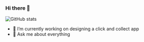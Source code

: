 ### Hi there 👋

![GitHub stats](https://github-readme-stats.vercel.app/api?username=willrte&text_color=FFFFFF&title_color=78f8ff&show_icons=true&bg_color=DEG,1e1d57,8d0194&border_radius=10px)

- 🔭 I’m currently working on designing a click and collect app
- 💬 Ask me about everything

